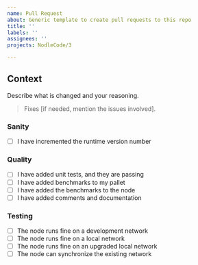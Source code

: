 ```yaml
---
name: Pull Request
about: Generic template to create pull requests to this repo
title: ''
labels: ''
assignees: ''
projects: NodleCode/3

---
```


## Context
Describe what is changed and your reasoning.

> Fixes [if needed, mention the issues involved].

### Sanity
- [ ] I have incremented the runtime version number

### Quality
- [ ] I have added unit tests, and they are passing
- [ ] I have added benchmarks to my pallet
- [ ] I have added the benchmarks to the node
- [ ] I have added comments and documentation

### Testing
- [ ] The node runs fine on a development network
- [ ] The node runs fine on a local network
- [ ] The node runs fine on an upgraded local network
- [ ] The node can synchronize the existing network